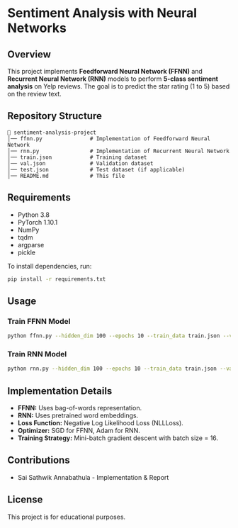 # Sentiment Analysis with Neural Networks

## Overview
This project implements **Feedforward Neural Network (FFNN)** and **Recurrent Neural Network (RNN)** models to perform **5-class sentiment analysis** on Yelp reviews. The goal is to predict the star rating (1 to 5) based on the review text.

## Repository Structure
```
📂 sentiment-analysis-project
│── ffnn.py               # Implementation of Feedforward Neural Network
│── rnn.py                # Implementation of Recurrent Neural Network
│── train.json            # Training dataset
│── val.json              # Validation dataset
│── test.json             # Test dataset (if applicable)
│── README.md             # This file
```

## Requirements
- Python 3.8
- PyTorch 1.10.1
- NumPy
- tqdm
- argparse
- pickle

To install dependencies, run:
```bash
pip install -r requirements.txt
```

## Usage
### Train FFNN Model
```bash
python ffnn.py --hidden_dim 100 --epochs 10 --train_data train.json --val_data val.json
```

### Train RNN Model
```bash
python rnn.py --hidden_dim 100 --epochs 10 --train_data train.json --val_data val.json
```

## Implementation Details
- **FFNN:** Uses bag-of-words representation.
- **RNN:** Uses pretrained word embeddings.
- **Loss Function:** Negative Log Likelihood Loss (NLLLoss).
- **Optimizer:** SGD for FFNN, Adam for RNN.
- **Training Strategy:** Mini-batch gradient descent with batch size = 16.


## Contributions
- Sai Sathwik Annabathula - Implementation & Report

## License
This project is for educational purposes.
